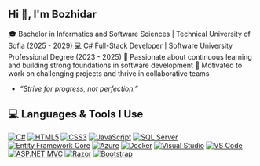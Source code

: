 ## Hi 👋, I'm Bozhidar

🎓 Bachelor in Informatics and Software Sciences | Technical University of Sofia (2025 - 2029)
💻 C# Full-Stack Developer | Software University Professional Degree (2023 - 2025)
🌱 Passionate about continuous learning and building strong foundations in software development
🚀 Motivated to work on challenging projects and thrive in collaborative teams

- *“Strive for progress, not perfection.”*

## 💻 Languages & Tools I Use

[![C#](https://img.shields.io/badge/C%23-239120?style=for-the-badge&logo=c-sharp&logoColor=white)](https://docs.microsoft.com/dotnet/csharp/) 
[![HTML5](https://img.shields.io/badge/HTML5-E34F26?style=for-the-badge&logo=html5&logoColor=white)](https://developer.mozilla.org/en-US/docs/Web/HTML) 
[![CSS3](https://img.shields.io/badge/CSS3-1572B6?style=for-the-badge&logo=css3&logoColor=white)](https://developer.mozilla.org/en-US/docs/Web/CSS) 
[![JavaScript](https://img.shields.io/badge/JavaScript-F7DF1E?style=for-the-badge&logo=javascript&logoColor=black)](https://developer.mozilla.org/en-US/docs/Web/JavaScript)
[![SQL Server](https://img.shields.io/badge/MSSQL-CC2927?style=for-the-badge&logo=microsoft-sql-server&logoColor=white)](https://learn.microsoft.com/en-us/sql/sql-server/)
[![Entity Framework Core](https://img.shields.io/badge/EFCore-512BD4?style=for-the-badge&logo=dotnet&logoColor=white)](https://learn.microsoft.com/en-us/ef/core/)
[![Azure](https://img.shields.io/badge/Azure-0089D6?style=for-the-badge&logo=microsoft-azure&logoColor=white)](https://azure.microsoft.com/)
[![Docker](https://img.shields.io/badge/Docker-2496ED?style=for-the-badge&logo=docker&logoColor=white)](https://www.docker.com/)
[![Visual Studio](https://img.shields.io/badge/Visual%20Studio-5C2D91?style=for-the-badge&logo=visual-studio&logoColor=white)](https://visualstudio.microsoft.com/)
[![VS Code](https://img.shields.io/badge/VS%20Code-007ACC?style=for-the-badge&logo=visual-studio-code&logoColor=white)](https://code.visualstudio.com/)
[![ASP.NET MVC](https://img.shields.io/badge/ASP.NET%20MVC-512BD4?style=for-the-badge&logo=dotnet&logoColor=white)](https://dotnet.microsoft.com/apps/aspnet/mvc)
[![Razor](https://img.shields.io/badge/Razor-512BD4?style=for-the-badge&logo=dotnet&logoColor=white)](https://docs.microsoft.com/en-us/aspnet/core/mvc/views/razor)
[![Bootstrap](https://img.shields.io/badge/Bootstrap-7952B3?style=for-the-badge&logo=bootstrap&logoColor=white)](https://getbootstrap.com/)

